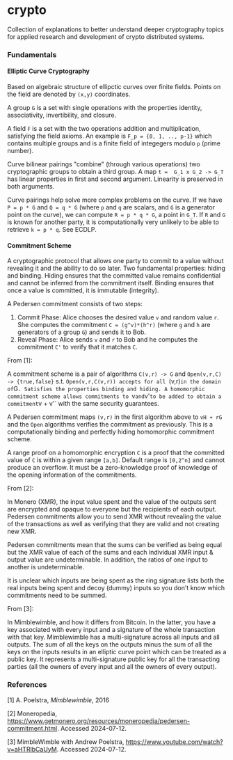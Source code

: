 # crypto

Collection of explanations to better understand deeper cryptography topics for applied research and development of crypto distributed systems.

### Fundamentals

#### Elliptic Curve Cryptography

Based on algebraic structure of ellipctic curves over finite fields. Points on the field are denoted by `(x,y)` coordinates.

A group `G` is a set with single operations with the properties identity, associativity, invertibility, and closure.

A field `F` is a set with the two operations addition and multiplication, satisfying the field axioms. An example is `F_p = {0, 1, .., p-1}` which contains multiple groups and is a finite field of integegers modulo `p` (prime number).

Curve bilinear pairings "combine" (through various operations) two cryptographic groups to obtain a third group. A map `t =  G_1 x G_2 -> G_T` has linear properties in first and second argument. Linearity is preserved in both arguments.

Curve pairings help solve more complex problems on the curve. If we have `P = p * G` and `Q = q * G` (where `p` and `q` are scalars, and `G` is a generator point on the curve), we can compute `R = p * q * G`, a point in `G_T`. If `R` and `G` is known for another party, it is computationally very unlikely to be able to retrieve `k = p * q`. See ECDLP.


#### Commitment Scheme

A cryptographic protocol that allows one party to commit to a value without revealing it and the ability to do so later. Two fundamental properties: hiding and binding. Hiding ensures that the committed value remains confidential and cannot be inferred from the commitment itself. Binding ensures that once a value is committed, it is immutable (integrity).

A Pedersen commitment consists of two steps:
1. Commit Phase: Alice chooses the desired value `v` and random value `r`. She computes the commitment `C = (g^v)*(h^r)` (where `g` and `h` are generators of a group `G`) and sends it to Bob.
2. Reveal Phase: Alice sends `v` and `r` to Bob and he computes the commitment `C'` to verify that it matches `C`.

From [1]:

A commitment scheme is a pair of algorithms `C(v,r) -> G` and  `Open(v,r,C) -> {true,false}` s.t. `Open(v,r,C(v,r)) accepts for all `(v,r)` in the domain of `G`. Satisfies the properties binding and hiding. A homomorphic commitment scheme allows commitments to `v` and `v'` to be added to obtain a commitment `v + v'` with the same security guarantees.

A Pedersen commitment maps `(v,r)` in the first algorithm above to `vH + rG` and the `Open` algorithms verifies the commitment as previously. This is a computationally binding and perfectly hiding homomorphic commitment scheme.

A range proof on a homomorphic encryption `C` is a proof that the committed value of `C` is within a given range `[a,b]`. Default range is `[0,2^n]` and cannot produce an overflow. It must be a zero-knowledge proof of knowledge of the opening information of the commitments.

From [2]:

In Monero (XMR), the input value spent and the value of the outputs sent are encrypted and opaque to everyone but the recipients of each output. Pedersen commitments allow you to send XMR without revealing the value of the transactions as well as verifying that they are valid and not creating new XMR.

Pedersen commitments mean that the sums can be verified as being equal but the XMR value of each of the sums and each individual XMR input & output value are undeterminable. In addition, the ratios of one input to another is undeterminable.

It is unclear which inputs are being spent as the ring signature lists both the real inputs being spent and decoy (dummy) inputs so you don't know which commitments need to be summed.

From [3]:

In Mimblewimble, and how it differs from Bitcoin. In the latter, you have a key associated with every input and a signature of the whole transaction with that key. Mimblewimble has a multi-signature across all inputs and all outputs. The sum of all the keys on the outputs minus the sum of all the keys on the inputs results in an elliptic curve point which can be treated as a public key. It represents a multi-signature public key for all the transacting parties (all the owners of every input and all the owners of every output).

### References

[1] A. Poelstra, _Mimblewimble_, 2016

[2] Moneropedia, https://www.getmonero.org/resources/moneropedia/pedersen-commitment.html. Accessed 2024-07-12.

[3] MimbleWimble with Andrew Poelstra, https://www.youtube.com/watch?v=aHTRlbCaUyM. Accessed 2024-07-12.

